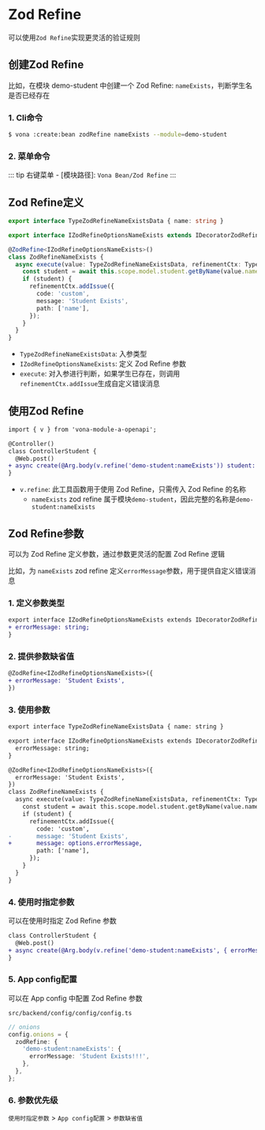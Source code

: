 # Zod Refine

可以使用`Zod Refine`实现更灵活的验证规则

## 创建Zod Refine

比如，在模块 demo-student 中创建一个 Zod Refine: `nameExists`，判断学生名是否已经存在

### 1. Cli命令

``` bash
$ vona :create:bean zodRefine nameExists --module=demo-student
```

### 2. 菜单命令

::: tip
右键菜单 - [模块路径]: `Vona Bean/Zod Refine`
:::

## Zod Refine定义

``` typescript
export interface TypeZodRefineNameExistsData { name: string }

export interface IZodRefineOptionsNameExists extends IDecoratorZodRefineOptions {}

@ZodRefine<IZodRefineOptionsNameExists>()
class ZodRefineNameExists {
  async execute(value: TypeZodRefineNameExistsData, refinementCtx: TypeRefinementCtx, _options: IZodRefineOptionsNameExists) {
    const student = await this.scope.model.student.getByName(value.name);
    if (student) {
      refinementCtx.addIssue({
        code: 'custom',
        message: 'Student Exists',
        path: ['name'],
      });
    }
  }
}
```

- `TypeZodRefineNameExistsData`: 入参类型
- `IZodRefineOptionsNameExists`: 定义 Zod Refine 参数
- `execute`: 对入参进行判断，如果学生已存在，则调用`refinementCtx.addIssue`生成自定义错误消息

## 使用Zod Refine

``` diff
import { v } from 'vona-module-a-openapi';

@Controller()
class ControllerStudent {
  @Web.post()
+ async create(@Arg.body(v.refine('demo-student:nameExists')) student: DtoStudentCreate) {}
}
```

- `v.refine`: 此工具函数用于使用 Zod Refine，只需传入 Zod Refine 的名称
  - `nameExists` zod refine 属于模块`demo-student`，因此完整的名称是`demo-student:nameExists`

## Zod Refine参数

可以为 Zod Refine 定义参数，通过参数更灵活的配置 Zod Refine 逻辑

比如，为 `nameExists` zod refine 定义`errorMessage`参数，用于提供自定义错误消息

### 1. 定义参数类型

``` diff
export interface IZodRefineOptionsNameExists extends IDecoratorZodRefineOptions {
+ errorMessage: string;
}
```

### 2. 提供参数缺省值

``` diff
@ZodRefine<IZodRefineOptionsNameExists>({
+ errorMessage: 'Student Exists',
})
```

### 3. 使用参数

``` diff
export interface TypeZodRefineNameExistsData { name: string }

export interface IZodRefineOptionsNameExists extends IDecoratorZodRefineOptions {
  errorMessage: string;
}

@ZodRefine<IZodRefineOptionsNameExists>({
  errorMessage: 'Student Exists',
})
class ZodRefineNameExists {
  async execute(value: TypeZodRefineNameExistsData, refinementCtx: TypeRefinementCtx, options: IZodRefineOptionsNameExists) {
    const student = await this.scope.model.student.getByName(value.name);
    if (student) {
      refinementCtx.addIssue({
        code: 'custom',
-       message: 'Student Exists',
+       message: options.errorMessage,
        path: ['name'],
      });
    }
  }
}
```

### 4. 使用时指定参数

可以在使用时指定 Zod Refine 参数

``` diff
class ControllerStudent {
  @Web.post()
+ async create(@Arg.body(v.refine('demo-student:nameExists', { errorMessage: 'Student Exists!!!' })) student: DtoStudentCreate) {}
}
```

### 5. App config配置

可以在 App config 中配置 Zod Refine 参数

`src/backend/config/config/config.ts`

``` typescript
// onions
config.onions = {
  zodRefine: {
    'demo-student:nameExists': {
      errorMessage: 'Student Exists!!!',
    },
  },
};
```

### 6. 参数优先级

`使用时指定参数` > `App config配置` > `参数缺省值`
